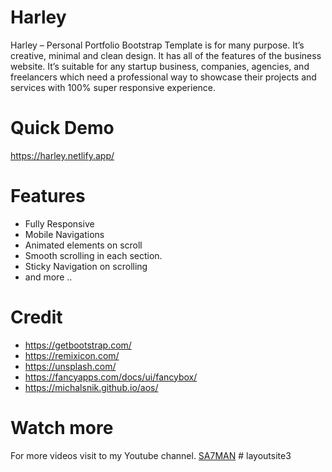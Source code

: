 # Harley
Harley – Personal Portfolio Bootstrap Template is for many purpose. It’s creative, minimal and clean design. It has all of the features of the business website. It’s suitable for any startup business, companies, agencies, and freelancers which need a professional way to showcase their projects and services with 100% super responsive experience.


# Quick Demo
https://harley.netlify.app/


# Features
- Fully Responsive
- Mobile Navigations
- Animated elements on scroll
- Smooth scrolling in each section.
- Sticky Navigation on scrolling
- and more ..


# Credit
- https://getbootstrap.com/
- https://remixicon.com/
- https://unsplash.com/
- https://fancyapps.com/docs/ui/fancybox/
- https://michalsnik.github.io/aos/

# Watch more
For more videos visit to my Youtube channel. [SA7MAN](https://www.youtube.com/c/SA7MAN)
#   l a y o u t s i t e 3  
 